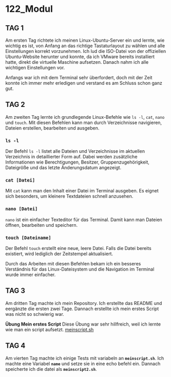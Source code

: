 # 122_Modul

## TAG 1

Am ersten Tag richtete ich meinen Linux-Ubuntu-Server ein und lernte, wie wichtig es ist, von Anfang an das richtige Tastaturlayout zu wählen und alle Einstellungen korrekt vorzunehmen. Ich lud die ISO-Datei von der offiziellen Ubuntu-Website herunter und konnte, da ich VMware bereits installiert hatte, direkt die virtuelle Maschine aufsetzen. Danach nahm ich alle wichtigen Einstellungen vor.

Anfangs war ich mit dem Terminal sehr überfordert, doch mit der Zeit konnte ich immer mehr erledigen und verstand es am Schluss schon ganz gut.

## TAG 2

Am zweiten Tag lernte ich grundlegende Linux-Befehle wie `ls -l`, `cat`, `nano` und `touch`. Mit diesen Befehlen kann man durch Verzeichnisse navigieren, Dateien erstellen, bearbeiten und ausgeben.

### **`ls -l`**

Der Befehl `ls -l` listet alle Dateien und Verzeichnisse im aktuellen Verzeichnis in detaillierter Form auf. Dabei werden zusätzliche Informationen wie Berechtigungen, Besitzer, Gruppenzugehörigkeit, Dateigröße und das letzte Änderungsdatum angezeigt.

### **`cat [Datei]`**

Mit `cat` kann man den Inhalt einer Datei im Terminal ausgeben. Es eignet sich besonders, um kleinere Textdateien schnell anzusehen.

### **`nano [Datei]`**

`nano` ist ein einfacher Texteditor für das Terminal. Damit kann man Dateien öffnen, bearbeiten und speichern.

### **`touch [Dateiname]`**

Der Befehl `touch` erstellt eine neue, leere Datei. Falls die Datei bereits existiert, wird lediglich der Zeitstempel aktualisiert.

Durch das Arbeiten mit diesen Befehlen bekam ich ein besseres Verständnis für das Linux-Dateisystem und die Navigation im Terminal wurde immer einfacher.

## TAG 3

Am dritten Tag machte ich mein Repository. Ich erstellte das README und eergänzte die ersten zwei Tage. Dannach erstellte ich mein erstes Script was nicht so schwierig war.

**Übung Mein erstes Script**
Diese Übung war sehr hillfreich, weil ich lernte wie man ein script aufsetzt.
[meinscript.sh](https://github.com/maelseewal/122_Modul/blob/main/meinscript.sh)

## TAG 4

Am vierten Tag machte ich einige Tests mit variabeln an **`meinscript.sh`**. Ich machte eine Variabel **`name`** und setze sie in eine echo befehl ein. Dannach speicherte ich die datei als **`meinscript2.sh`**.
